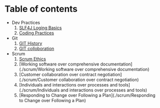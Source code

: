 # Table of contents

- Dev Practices
    1. [SLF4J Loging Basics](./code/java-logging-slf4j)
    2. [Coding Practices](./code/coding-practices)
- Git
    1. [GIT History](./git/history.md)
    2. [GIT colloboration](./git/team-responsibility)
- Scrum
    1. [Scrum Ethics](./scrum/scrum-ethics)
    2. [Working software over comprehensive documentation](./scrum/Working software over comprehensive documentation)
    3. [Customer collaboration over contract negotiation](./scrum/Customer collaboration over contract negotiation)
    4. [Individuals and interactions over processes and tools](./scrum/Individuals and interactions over processes and tools)
    5. [Responding to Change over Following a Plan](./scrum/Responding to Change over Following a Plan)